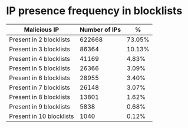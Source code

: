 # IP presence frequency in blocklists
| Malicious IP | Number of IPs | % |
|----|----|----|
| Present in 2 blocklists | 622668 | 73.05% |
| Present in 3 blocklists | 86364 | 10.13% |
| Present in 4 blocklists | 41169 | 4.83% |
| Present in 5 blocklists | 26366 | 3.09% |
| Present in 6 blocklists | 28955 | 3.40% |
| Present in 7 blocklists | 26148 | 3.07% |
| Present in 8 blocklists | 13801 | 1.62% |
| Present in 9 blocklists | 5838 | 0.68% |
| Present in 10 blocklists | 1040 | 0.12% |
